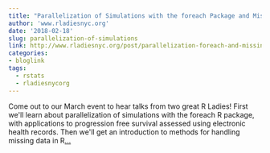 ```yaml
---
title: "Parallelization of Simulations with the foreach Package and Missing Data in R"
author: 'www.rladiesnyc.org'
date: '2018-02-18'
slug: parallelization-of-simulations
link: http://www.rladiesnyc.org/post/parallelization-foreach-and-missing-data/
categories:
- bloglink
tags:
  - rstats
  - rladiesnycorg
---
```


Come out to our March event to hear talks from two great R Ladies! First we'll learn about parallelization of simulations with the foreach R package, with applications to progression free survival assessed using electronic health records. Then we'll get an introduction to methods for handling missing data in R[... <i class="fas fa-external-link-alt"></i>](http://www.rladiesnyc.org/post/parallelization-foreach-and-missing-data/)

